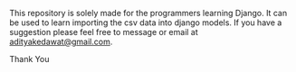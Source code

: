 This repository is solely made for the programmers learning Django. It can be used to learn importing the csv data into django models. If you have a suggestion please feel free to message or email at adityakedawat@gmail.com.


Thank You
